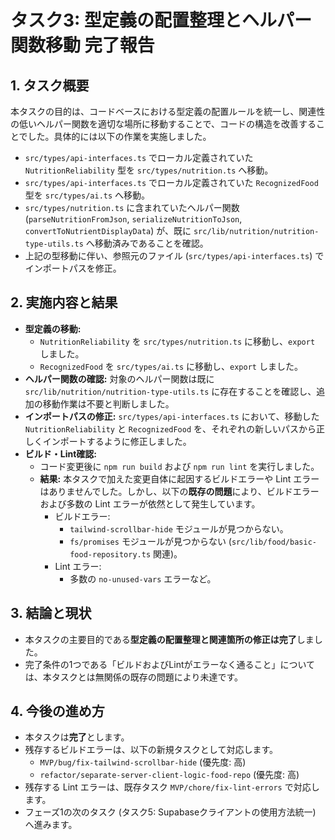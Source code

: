 # タスク3: 型定義の配置整理とヘルパー関数移動 完了報告

## 1. タスク概要

本タスクの目的は、コードベースにおける型定義の配置ルールを統一し、関連性の低いヘルパー関数を適切な場所に移動することで、コードの構造を改善することでした。具体的には以下の作業を実施しました。

*   `src/types/api-interfaces.ts` でローカル定義されていた `NutritionReliability` 型を `src/types/nutrition.ts` へ移動。
*   `src/types/api-interfaces.ts` でローカル定義されていた `RecognizedFood` 型を `src/types/ai.ts` へ移動。
*   `src/types/nutrition.ts` に含まれていたヘルパー関数 (`parseNutritionFromJson`, `serializeNutritionToJson`, `convertToNutrientDisplayData`) が、既に `src/lib/nutrition/nutrition-type-utils.ts` へ移動済みであることを確認。
*   上記の型移動に伴い、参照元のファイル (`src/types/api-interfaces.ts`) でインポートパスを修正。

## 2. 実施内容と結果

*   **型定義の移動:**
    *   `NutritionReliability` を `src/types/nutrition.ts` に移動し、`export` しました。
    *   `RecognizedFood` を `src/types/ai.ts` に移動し、`export` しました。
*   **ヘルパー関数の確認:** 対象のヘルパー関数は既に `src/lib/nutrition/nutrition-type-utils.ts` に存在することを確認し、追加の移動作業は不要と判断しました。
*   **インポートパスの修正:** `src/types/api-interfaces.ts` において、移動した `NutritionReliability` と `RecognizedFood` を、それぞれの新しいパスから正しくインポートするように修正しました。
*   **ビルド・Lint確認:**
    *   コード変更後に `npm run build` および `npm run lint` を実行しました。
    *   **結果:** 本タスクで加えた変更自体に起因するビルドエラーや Lint エラーはありませんでした。しかし、以下の**既存の問題**により、ビルドエラーおよび多数の Lint エラーが依然として発生しています。
        *   ビルドエラー:
            *   `tailwind-scrollbar-hide` モジュールが見つからない。
            *   `fs/promises` モジュールが見つからない (`src/lib/food/basic-food-repository.ts` 関連)。
        *   Lint エラー:
            *   多数の `no-unused-vars` エラーなど。

## 3. 結論と現状

*   本タスクの主要目的である**型定義の配置整理と関連箇所の修正は完了**しました。
*   完了条件の1つである「ビルドおよびLintがエラーなく通ること」については、本タスクとは無関係の既存の問題により未達です。

## 4. 今後の進め方

*   本タスクは**完了**とします。
*   残存するビルドエラーは、以下の新規タスクとして対応します。
    *   `MVP/bug/fix-tailwind-scrollbar-hide` (優先度: 高)
    *   `refactor/separate-server-client-logic-food-repo` (優先度: 高)
*   残存する Lint エラーは、既存タスク `MVP/chore/fix-lint-errors` で対応します。
*   フェーズ1の次のタスク (タスク5: Supabaseクライアントの使用方法統一) へ進みます。 